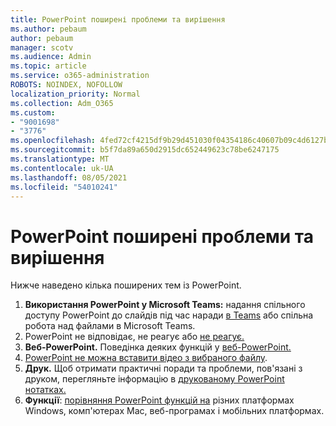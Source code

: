 ```yaml
---
title: PowerPoint поширені проблеми та вирішення
ms.author: pebaum
author: pebaum
manager: scotv
ms.audience: Admin
ms.topic: article
ms.service: o365-administration
ROBOTS: NOINDEX, NOFOLLOW
localization_priority: Normal
ms.collection: Adm_O365
ms.custom:
- "9001698"
- "3776"
ms.openlocfilehash: 4fed72cf4215df9b29d451030f04354186c40607b09c4d6127b06d92eb25f452
ms.sourcegitcommit: b5f7da89a650d2915dc652449623c78be6247175
ms.translationtype: MT
ms.contentlocale: uk-UA
ms.lasthandoff: 08/05/2021
ms.locfileid: "54010241"
---
```

# <a name="powerpoint-common-issues-and-resolutions"></a>PowerPoint поширені проблеми та вирішення

Нижче наведено кілька поширених тем із PowerPoint.

1. **Використання PowerPoint у Microsoft Teams:** надання спільного доступу PowerPoint до слайдів під час наради [в Teams](https://support.microsoft.com/office/share-content-in-a-meeting-in-teams-fcc2bf59-aecd-4481-8f99-ce55dd836ce8#ID0EABAAA=Desktop) або спільна робота над файлами в Microsoft Teams.
1. PowerPoint не відповідає, не реагує або [не реагує.](https://support.office.com/article/PowerPoint-isn-t-responding-hangs-or-freezes-652ede6e-e3d2-449a-a07f-8c800dfb948d)
1. **Веб-PowerPoint.** Поведінка деяких функцій у [веб-PowerPoint.](https://support.microsoft.com/office/how-certain-features-behave-in-web-based-powerpoint-a931f0c8-1305-4428-8f7c-9cfa00ef28c5)
1. [PowerPoint не можна вставити відео з вибраного файлу](https://support.office.com/article/PowerPoint-cannot-insert-a-video-from-the-selected-file-acd46430-9e0c-4dca-9484-19cf0afdde7c).
1. **Друк.** Щоб отримати практичні поради та проблеми, пов'язані з друком, перегляньте інформацію в [друкованому PowerPoint нотатках.](https://support.office.com/article/Print-your-PowerPoint-slides-handouts-or-notes-194d4320-aa03-478b-9300-df25f0d15dc4) 
1. **Функції**: [порівняння PowerPoint функцій на](https://support.office.com/article/Compare-PowerPoint-features-on-different-platforms-90986850-227c-4b25-938e-1c5838166b8b#bm11) різних платформах Windows, комп'ютерах Mac, веб-програмах і мобільних платформах.
